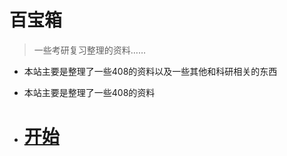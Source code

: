 # 百宝箱

> 一些考研复习整理的资料……

- 本站主要是整理了一些408的资料以及一些其他和科研相关的东西

- 本站主要是整理了一些408的资料
  
- # [开始](./README.md)

